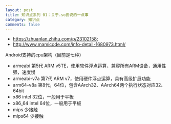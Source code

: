 ```yaml
---
layout: post
title: 知识点系列 01：关于.so要说的一点事 
category: 知识点
comments: false
---
```

  
* <https://zhuanlan.zhihu.com/p/23102158>;
* <http://www.mamicode.com/info-detail-1680973.html/>

Android支持的cpu架构（目前是七种）
	
* armeabi	第5代 ARM v5TE，使用软件浮点运算，兼容所有ARM设备，通用性强，速度慢
* armeabi-v7a	第7代 ARM v7，使用硬件浮点运算，具有高级扩展功能
* arm64-v8a	第8代，64位，包含AArch32、AArch64两个执行状态对应32、64bit
* x86	intel 32位，一般用于平板
* x86_64	intel 64位，一般用于平板
* mips	少接触
* mips64	少接触